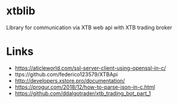 # xtblib
Library for communication via XTB web api with XTB trading broker


# Links
* https://aticleworld.com/ssl-server-client-using-openssl-in-c/
* ttps://github.com/federico123579/XTBApi
* http://developers.xstore.pro/documentation/
* https://progur.com/2018/12/how-to-parse-json-in-c.html
* https://github.com/ddalgotrader/xtb_trading_bot_part_1
